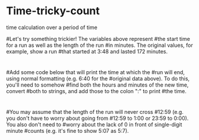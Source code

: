 # Time-tricky-count
time calculation over a period of time

#Let's try something trickier! The variables above represent
#the start time for a run as well as the length of the run
#in minutes. The original values, for example, show a run
#that started at 3:48 and lasted 172 minutes.
#
#Add some code below that will print the time at which the
#run will end, using normal formatting (e.g. 6:40 for the
#original data above). To do this, you'll need to somehow
#find both the hours and minutes of the new time, convert
#both to strings, and add those to the colon ":" to print
#the time.
#
#You may assume that the length of the run will never cross
#12:59 (e.g. you don't have to worry about going from
#12:59 to 1:00 or 23:59 to 0:00). You also don't need to
#worry about the lack of 0 in front of single-digit minute
#counts (e.g. it's fine to show 5:07 as 5:7).
